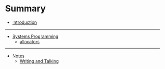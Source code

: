 # Summary

- [Introduction](./introduction.md)

---

- [Systems Programming]()
  - [allocators](./systems_programming/allocators.md)

---

- [Notes]()
  - [Writing and Talking](./notes/writing-and-talking.md)

